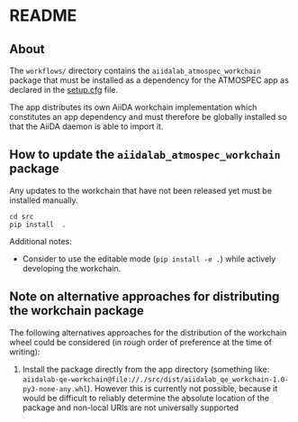 # README

## About

The `workflows/` directory contains the `aiidalab_atmospec_workchain` package that must be installed as a dependency for the ATMOSPEC app as declared in the [setup.cfg](setup.cfg) file.

The app distributes its own AiiDA workchain implementation which constitutes an app dependency and must therefore be globally installed so that the AiiDA daemon is able to import it.

## How to update the `aiidalab_atmospec_workchain` package

Any updates to the workchain that have not been released yet must be installed manually.

```console
cd src
pip install  .
```

Additional notes:
- Consider to use the editable mode (`pip install -e .`) while actively developing the workchain.

## Note on alternative approaches for distributing the workchain package

The following alternatives approaches for the distribution of the workchain wheel could be considered (in rough order of preference at the time of writing):

1. Install the package directly from the app directory (something like: `aiidalab-qe-workchain@file://./src/dist/aiidalab_qe_workchain-1.0-py3-none-any.whl`).
   However this is currently not possible, because it would be difficult to reliably determine the absolute location of the package and non-local URIs are not universally supported
